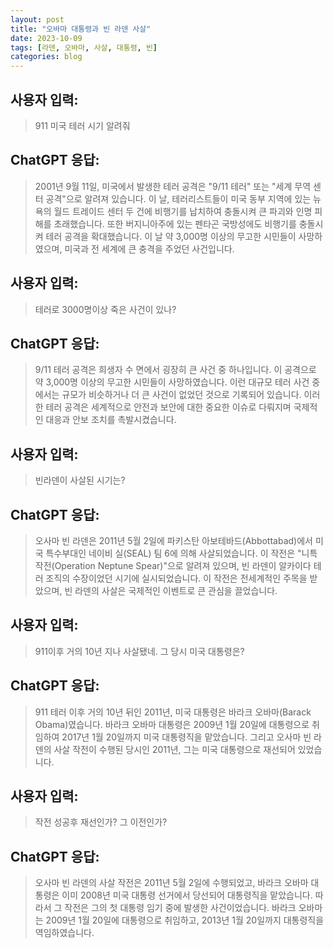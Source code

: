 ```yaml
---
layout: post
title: "오바마 대통령과 빈 라덴 사살"
date: 2023-10-09
tags: [라덴, 오바마, 사살, 대통령, 빈]
categories: blog
---
```


## 사용자 입력:
> 911 미국 테러 시기 알려줘

## ChatGPT 응답:
> 2001년 9월 11일, 미국에서 발생한 테러 공격은 "9/11 테러" 또는 "세계 무역 센터 공격"으로 알려져 있습니다. 이 날, 테러리스트들이 미국 동부 지역에 있는 뉴욕의 월드 트레이드 센터 두 건에 비행기를 납치하여 충돌시켜 큰 파괴와 인명 피해를 초래했습니다. 또한 버지니아주에 있는 펜타곤 국방성에도 비행기를 충돌시켜 테러 공격을 확대했습니다. 이 날 약 3,000명 이상의 무고한 시민들이 사망하였으며, 미국과 전 세계에 큰 충격을 주었던 사건입니다.

## 사용자 입력:
> 테러로 3000명이상 죽은 사건이 있나?

## ChatGPT 응답:
> 9/11 테러 공격은 희생자 수 면에서 굉장히 큰 사건 중 하나입니다. 이 공격으로 약 3,000명 이상의 무고한 시민들이 사망하였습니다. 이런 대규모 테러 사건 중에서는 규모가 비슷하거나 더 큰 사건이 없었던 것으로 기록되어 있습니다. 이러한 테러 공격은 세계적으로 안전과 보안에 대한 중요한 이슈로 다뤄지며 국제적인 대응과 안보 조치를 촉발시켰습니다.

## 사용자 입력:
> 빈라덴이 사살된 시기는?

## ChatGPT 응답:
> 오사마 빈 라덴은 2011년 5월 2일에 파키스탄 아보테바드(Abbottabad)에서 미국 특수부대인 네이비 실(SEAL) 팀 6에 의해 사살되었습니다. 이 작전은 "니특 작전(Operation Neptune Spear)"으로 알려져 있으며, 빈 라덴이 알카이다 테러 조직의 수장이었던 시기에 실시되었습니다. 이 작전은 전세계적인 주목을 받았으며, 빈 라덴의 사살은 국제적인 이벤트로 큰 관심을 끌었습니다.

## 사용자 입력:
> 911이후 거의 10년 지나 사살됐네. 그 당시 미국 대통령은?

## ChatGPT 응답:
> 911 테러 이후 거의 10년 뒤인 2011년, 미국 대통령은 바라크 오바마(Barack Obama)였습니다. 바라크 오바마 대통령은 2009년 1월 20일에 대통령으로 취임하여 2017년 1월 20일까지 미국 대통령직을 맡았습니다. 그리고 오사마 빈 라덴의 사살 작전이 수행된 당시인 2011년, 그는 미국 대통령으로 재선되어 있었습니다.

## 사용자 입력:
> 작전 성공후 재선인가? 그 이전인가?

## ChatGPT 응답:
> 오사마 빈 라덴의 사살 작전은 2011년 5월 2일에 수행되었고, 바라크 오바마 대통령은 이미 2008년 미국 대통령 선거에서 당선되어 대통령직을 맡았습니다. 따라서 그 작전은 그의 첫 대통령 임기 중에 발생한 사건이었습니다. 바라크 오바마는 2009년 1월 20일에 대통령으로 취임하고, 2013년 1월 20일까지 대통령직을 역임하였습니다.

